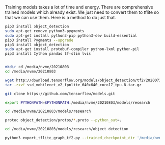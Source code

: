 Training models takes a lot of time and energy. There are comprehensive trained models which already exist. We just need to convert them to tflite so that we can use them. Here is a method to do just that.

```bash
pip3 install object_detection
sudo apt-get remove python3-pygments
sudo apt-get install python3-pip python3-dev build-essential
pip3 install Pygments --upgrade
pip3 install object_detection
sudo apt-get install protobuf-compiler python-lxml python-pil
pip3 install Cython pandas tf-slim lvis


mkdir cd /media/nvme/20210803
cd /media/nvme/20210803

wget http://download.tensorflow.org/models/object_detection/tf2/20200711/ssd_mobilenet_v2_fpnlite_640x640_coco17_tpu-8.tar.gz
tar -zxvf ssd_mobilenet_v2_fpnlite_640x640_coco17_tpu-8.tar.gz

git clone https://github.com/tensorflow/models.git

export PYTHONPATH=$PYTHONPATH:/media/nvme/20210803/models/research

cd /media/nvme/20210803/models/research

protoc object_detection/protos/*.proto --python_out=.

cd /media/nvme/20210803/models/research/object_detection

python3 export_tflite_graph_tf2.py --trained_checkpoint_dir '/media/nvme/20210803/ssd_mobilenet_v2_fpnlite_640x640_coco17_tpu-8/checkpoint/' --output_directory '/media/nvme/20210803/ssd_mobilenet_v2_fpnlite_640x640_coco17_tpu-8/tflite' --pipeline_config_path '/media/nvme/20210803/ssd_mobilenet_v2_fpnlite_640x640_coco17_tpu-8/pipeline.config'
```
